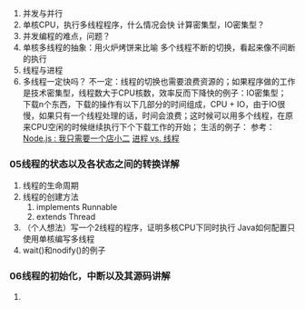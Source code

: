 1. 并发与并行
2. 单核CPU，执行多线程程序，什么情况会快
   计算密集型，IO密集型？
3. 并发编程的难点，问题？
4. 单核多线程的抽象：用火炉烤饼来比喻
   多个线程不断的切换，看起来像不间断的执行
5. 线程与进程
6. 多线程一定快吗？
   不一定：线程的切换也需要浪费资源的；如果程序做的工作是技术密集型，线程数大于CPU核数，效率反而下降
   ​
   快的例子：IO密集型；
   下载n个东西，下载的操作有以下几部分的时间组成，CPU + IO，由于IO很慢，如果只有一个线程处理的话，时间会浪费；这时候可以用多个线程，在原来CPU空闲的时候继续执行下个下载工作的开始；
   生活的例子：
   参考：
   [Node.js : 我只需要一个店小二](https://mp.weixin.qq.com/s/BzrAacmJZEFRXE3vijCVQQ)
   [进程 vs. 线程](https://www.liaoxuefeng.com/wiki/001374738125095c955c1e6d8bb493182103fac9270762a000/001397567993007df355a3394da48f0bf14960f0c78753f000)



### 05线程的状态以及各状态之间的转换详解

1. 线程的生命周期
2. 线程的创建方法
   1. implements Runnable
   2. extends Thread
3. （个人想法）写一个2线程的程序，证明多核CPU下同时执行
   Java如何配置只使用单核编写多线程
4. wait()和nodify()的例子



### 06线程的初始化，中断以及其源码讲解

1. ​